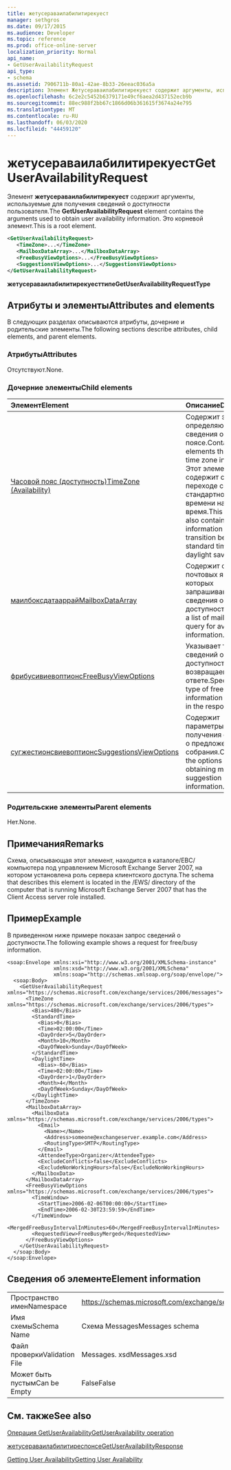 ```yaml
---
title: жетусераваилабилитирекуест
manager: sethgros
ms.date: 09/17/2015
ms.audience: Developer
ms.topic: reference
ms.prod: office-online-server
localization_priority: Normal
api_name:
- GetUserAvailabilityRequest
api_type:
- schema
ms.assetid: 7906711b-80a1-42ae-8b33-26eeac036a5a
description: Элемент Жетусераваилабилитирекуест содержит аргументы, используемые для получения сведений о доступности пользователя. Это корневой элемент.
ms.openlocfilehash: 6c2e2c5452b6379171e49cf6aea2d437152ecb9b
ms.sourcegitcommit: 88ec988f2bb67c1866d06b361615f3674a24e795
ms.translationtype: MT
ms.contentlocale: ru-RU
ms.lasthandoff: 06/03/2020
ms.locfileid: "44459120"
---
```

# <a name="getuseravailabilityrequest"></a><span data-ttu-id="23b5b-104">жетусераваилабилитирекуест</span><span class="sxs-lookup"><span data-stu-id="23b5b-104">GetUserAvailabilityRequest</span></span>

<span data-ttu-id="23b5b-105">Элемент **жетусераваилабилитирекуест** содержит аргументы, используемые для получения сведений о доступности пользователя.</span><span class="sxs-lookup"><span data-stu-id="23b5b-105">The **GetUserAvailabilityRequest** element contains the arguments used to obtain user availability information.</span></span> <span data-ttu-id="23b5b-106">Это корневой элемент.</span><span class="sxs-lookup"><span data-stu-id="23b5b-106">This is a root element.</span></span> 
  
```xml
<GetUserAvailabilityRequest>
   <TimeZone>...</TimeZone>
   <MailboxDataArray>...</MailboxDataArray>
   <FreeBusyViewOptions>...</FreeBusyViewOptions>
   <SuggestionsViewOptions>...</SuggestionsViewOptions>
</GetUserAvailabilityRequest>
```

 <span data-ttu-id="23b5b-107">**жетусераваилабилитирекуесттипе**</span><span class="sxs-lookup"><span data-stu-id="23b5b-107">**GetUserAvailabilityRequestType**</span></span>
## <a name="attributes-and-elements"></a><span data-ttu-id="23b5b-108">Атрибуты и элементы</span><span class="sxs-lookup"><span data-stu-id="23b5b-108">Attributes and elements</span></span>

<span data-ttu-id="23b5b-109">В следующих разделах описываются атрибуты, дочерние и родительские элементы.</span><span class="sxs-lookup"><span data-stu-id="23b5b-109">The following sections describe attributes, child elements, and parent elements.</span></span>
  
### <a name="attributes"></a><span data-ttu-id="23b5b-110">Атрибуты</span><span class="sxs-lookup"><span data-stu-id="23b5b-110">Attributes</span></span>

<span data-ttu-id="23b5b-111">Отсутствуют.</span><span class="sxs-lookup"><span data-stu-id="23b5b-111">None.</span></span>
  
### <a name="child-elements"></a><span data-ttu-id="23b5b-112">Дочерние элементы</span><span class="sxs-lookup"><span data-stu-id="23b5b-112">Child elements</span></span>

|<span data-ttu-id="23b5b-113">**Элемент**</span><span class="sxs-lookup"><span data-stu-id="23b5b-113">**Element**</span></span>|<span data-ttu-id="23b5b-114">**Описание**</span><span class="sxs-lookup"><span data-stu-id="23b5b-114">**Description**</span></span>|
|:-----|:-----|
|[<span data-ttu-id="23b5b-115">Часовой пояс (доступность)</span><span class="sxs-lookup"><span data-stu-id="23b5b-115">TimeZone (Availability)</span></span>](timezone-availability.md) <br/> |<span data-ttu-id="23b5b-116">Содержит элементы, определяющие сведения о часовом поясе.</span><span class="sxs-lookup"><span data-stu-id="23b5b-116">Contains elements that identify time zone information.</span></span> <span data-ttu-id="23b5b-117">Этот элемент также содержит сведения о переходе со стандартного времени на летнее время.</span><span class="sxs-lookup"><span data-stu-id="23b5b-117">This element also contains information about the transition between standard time and daylight saving time.</span></span>  <br/> |
|[<span data-ttu-id="23b5b-118">маилбоксдатааррай</span><span class="sxs-lookup"><span data-stu-id="23b5b-118">MailboxDataArray</span></span>](mailboxdataarray.md) <br/> |<span data-ttu-id="23b5b-119">Содержит список почтовых ящиков, в которых запрашиваются сведения о доступности.</span><span class="sxs-lookup"><span data-stu-id="23b5b-119">Contains a list of mailboxes to query for availability information.</span></span>  <br/> |
|[<span data-ttu-id="23b5b-120">фрибусивиевоптионс</span><span class="sxs-lookup"><span data-stu-id="23b5b-120">FreeBusyViewOptions</span></span>](freebusyviewoptions.md) <br/> |<span data-ttu-id="23b5b-121">Указывает тип сведений о доступности, возвращаемых в ответе.</span><span class="sxs-lookup"><span data-stu-id="23b5b-121">Specifies the type of free/busy information returned in the response.</span></span>  <br/> |
|[<span data-ttu-id="23b5b-122">сугжестионсвиевоптионс</span><span class="sxs-lookup"><span data-stu-id="23b5b-122">SuggestionsViewOptions</span></span>](suggestionsviewoptions.md) <br/> |<span data-ttu-id="23b5b-123">Содержит параметры для получения сведений о предложении собрания.</span><span class="sxs-lookup"><span data-stu-id="23b5b-123">Contains the options for obtaining meeting suggestion information.</span></span>  <br/> |
   
### <a name="parent-elements"></a><span data-ttu-id="23b5b-124">Родительские элементы</span><span class="sxs-lookup"><span data-stu-id="23b5b-124">Parent elements</span></span>

<span data-ttu-id="23b5b-125">Нет.</span><span class="sxs-lookup"><span data-stu-id="23b5b-125">None.</span></span>
  
## <a name="remarks"></a><span data-ttu-id="23b5b-126">Примечания</span><span class="sxs-lookup"><span data-stu-id="23b5b-126">Remarks</span></span>

<span data-ttu-id="23b5b-127">Схема, описывающая этот элемент, находится в каталоге/ЕВС/компьютера под управлением Microsoft Exchange Server 2007, на котором установлена роль сервера клиентского доступа.</span><span class="sxs-lookup"><span data-stu-id="23b5b-127">The schema that describes this element is located in the /EWS/ directory of the computer that is running Microsoft Exchange Server 2007 that has the Client Access server role installed.</span></span>
  
## <a name="example"></a><span data-ttu-id="23b5b-128">Пример</span><span class="sxs-lookup"><span data-stu-id="23b5b-128">Example</span></span>

<span data-ttu-id="23b5b-129">В приведенном ниже примере показан запрос сведений о доступности.</span><span class="sxs-lookup"><span data-stu-id="23b5b-129">The following example shows a request for free/busy information.</span></span>
  
```
<soap:Envelope xmlns:xsi="http://www.w3.org/2001/XMLSchema-instance" 
               xmlns:xsd="http://www.w3.org/2001/XMLSchema" 
               xmlns:soap="http://schemas.xmlsoap.org/soap/envelope/">
  <soap:Body>
    <GetUserAvailabilityRequest xmlns="https://schemas.microsoft.com/exchange/services/2006/messages">
      <TimeZone xmlns="https://schemas.microsoft.com/exchange/services/2006/types">
        <Bias>480</Bias>
        <StandardTime>
          <Bias>0</Bias>
          <Time>02:00:00</Time>
          <DayOrder>5</DayOrder>
          <Month>10</Month>
          <DayOfWeek>Sunday</DayOfWeek>
        </StandardTime>
        <DaylightTime>
          <Bias>-60</Bias>
          <Time>02:00:00</Time>
          <DayOrder>1</DayOrder>
          <Month>4</Month>
          <DayOfWeek>Sunday</DayOfWeek>
        </DaylightTime>
      </TimeZone>
      <MailboxDataArray>
        <MailboxData xmlns="https://schemas.microsoft.com/exchange/services/2006/types">
          <Email>
            <Name></Name>
            <Address>someone@exchangeserver.example.com</Address>
            <RoutingType>SMTP</RoutingType>
          </Email>
          <AttendeeType>Organizer</AttendeeType>
          <ExcludeConflicts>false</ExcludeConflicts>
          <ExcludeNonWorkingHours>false</ExcludeNonWorkingHours>
        </MailboxData>
      </MailboxDataArray>
      <FreeBusyViewOptions xmlns="https://schemas.microsoft.com/exchange/services/2006/types">
        <TimeWindow>
          <StartTime>2006-02-06T00:00:00</StartTime>
          <EndTime>2006-02-30T23:59:59</EndTime>
        </TimeWindow>
        <MergedFreeBusyIntervalInMinutes>60</MergedFreeBusyIntervalInMinutes>
        <RequestedView>FreeBusyMerged</RequestedView>
      </FreeBusyViewOptions>
    </GetUserAvailabilityRequest>
  </soap:Body>
</soap:Envelope>
```

## <a name="element-information"></a><span data-ttu-id="23b5b-130">Сведения об элементе</span><span class="sxs-lookup"><span data-stu-id="23b5b-130">Element information</span></span>

|||
|:-----|:-----|
|<span data-ttu-id="23b5b-131">Пространство имен</span><span class="sxs-lookup"><span data-stu-id="23b5b-131">Namespace</span></span>  <br/> |https://schemas.microsoft.com/exchange/services/2006/messages  <br/> |
|<span data-ttu-id="23b5b-132">Имя схемы</span><span class="sxs-lookup"><span data-stu-id="23b5b-132">Schema Name</span></span>  <br/> |<span data-ttu-id="23b5b-133">Схема Messages</span><span class="sxs-lookup"><span data-stu-id="23b5b-133">Messages schema</span></span>  <br/> |
|<span data-ttu-id="23b5b-134">Файл проверки</span><span class="sxs-lookup"><span data-stu-id="23b5b-134">Validation File</span></span>  <br/> |<span data-ttu-id="23b5b-135">Messages. xsd</span><span class="sxs-lookup"><span data-stu-id="23b5b-135">Messages.xsd</span></span>  <br/> |
|<span data-ttu-id="23b5b-136">Может быть пустым</span><span class="sxs-lookup"><span data-stu-id="23b5b-136">Can be Empty</span></span>  <br/> |<span data-ttu-id="23b5b-137">False</span><span class="sxs-lookup"><span data-stu-id="23b5b-137">False</span></span>  <br/> |
   
## <a name="see-also"></a><span data-ttu-id="23b5b-138">См. также</span><span class="sxs-lookup"><span data-stu-id="23b5b-138">See also</span></span>



[<span data-ttu-id="23b5b-139">Операция GetUserAvailability</span><span class="sxs-lookup"><span data-stu-id="23b5b-139">GetUserAvailability operation</span></span>](getuseravailability-operation.md)
  
[<span data-ttu-id="23b5b-140">жетусераваилабилитиреспонсе</span><span class="sxs-lookup"><span data-stu-id="23b5b-140">GetUserAvailabilityResponse</span></span>](getuseravailabilityresponse.md)


[<span data-ttu-id="23b5b-141">Getting User Availability</span><span class="sxs-lookup"><span data-stu-id="23b5b-141">Getting User Availability</span></span>](https://msdn.microsoft.com/library/d4133fcb-9b0f-4e6b-aadf-a389da83516a%28Office.15%29.aspx)

